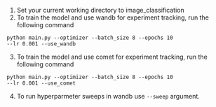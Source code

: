 1. Set your current working directory to image_classification
2. To train the model and use wandb for experiment tracking, run the following command
````
python main.py --optimizer --batch_size 8 --epochs 10
--lr 0.001 --use_wandb
````
3. To train the model and use comet for experiment tracking, run the following command
````
python main.py --optimizer --batch_size 8 --epochs 10
--lr 0.001 --use_comet
````
4. To run hyperparmeter sweeps in wandb use ``--sweep`` argument.